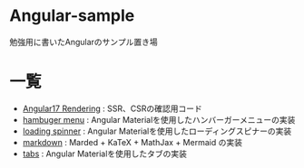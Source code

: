 # Angular-sample
勉強用に書いたAngularのサンプル置き場

# 一覧
 - [Angular17 Rendering](./Angular17-Rendering) : SSR、CSRの確認用コード
 - [hambuger menu](./hambuger-menu) : Angular Materialを使用したハンバーガーメニューの実装
 - [loading spinner](./loading-spinner) : Angular Materialを使用したローディングスピナーの実装
 - [markdown](./markdown) : Marded + KaTeX + MathJax + Mermaid の実装
 - [tabs](./tabs) : Angular Materialを使用したタブの実装
